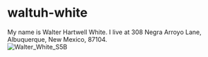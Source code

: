 # waltuh-white
My name is Walter Hartwell White. I live at 308 Negra Arroyo Lane, Albuquerque, New Mexico, 87104.
<br>
![Walter_White_S5B](https://user-images.githubusercontent.com/90212127/203309577-a1a09489-8c83-428a-9f30-3bb16e7cfe94.png)
